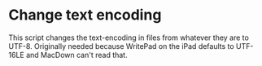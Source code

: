 # Change text encoding

This script changes the text-encoding in files from whatever they are to UTF-8. Originally needed because WritePad on the iPad defaults to UTF-16LE and MacDown can't read that.

